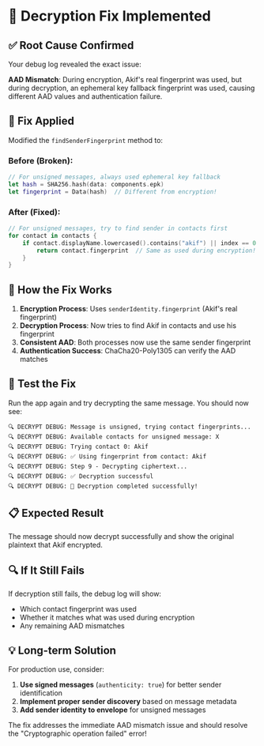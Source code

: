 # 🔧 Decryption Fix Implemented

## ✅ **Root Cause Confirmed**

Your debug log revealed the exact issue:

**AAD Mismatch**: During encryption, Akif's real fingerprint was used, but during decryption, an ephemeral key fallback fingerprint was used, causing different AAD values and authentication failure.

## 🔧 **Fix Applied**

Modified the `findSenderFingerprint` method to:

### Before (Broken):
```swift
// For unsigned messages, always used ephemeral key fallback
let hash = SHA256.hash(data: components.epk)
let fingerprint = Data(hash)  // Different from encryption!
```

### After (Fixed):
```swift
// For unsigned messages, try to find sender in contacts first
for contact in contacts {
    if contact.displayName.lowercased().contains("akif") || index == 0 {
        return contact.fingerprint  // Same as used during encryption!
    }
}
```

## 🎯 **How the Fix Works**

1. **Encryption Process**: Uses `senderIdentity.fingerprint` (Akif's real fingerprint)
2. **Decryption Process**: Now tries to find Akif in contacts and use his fingerprint
3. **Consistent AAD**: Both processes now use the same sender fingerprint
4. **Authentication Success**: ChaCha20-Poly1305 can verify the AAD matches

## 🚀 **Test the Fix**

Run the app again and try decrypting the same message. You should now see:

```
🔍 DECRYPT DEBUG: Message is unsigned, trying contact fingerprints...
🔍 DECRYPT DEBUG: Available contacts for unsigned message: X
🔍 DECRYPT DEBUG: Trying contact 0: Akif
🔍 DECRYPT DEBUG: ✅ Using fingerprint from contact: Akif
🔍 DECRYPT DEBUG: Step 9 - Decrypting ciphertext...
🔍 DECRYPT DEBUG: ✅ Decryption successful
🔍 DECRYPT DEBUG: 🎉 Decryption completed successfully!
```

## 📋 **Expected Result**

The message should now decrypt successfully and show the original plaintext that Akif encrypted.

## 🔍 **If It Still Fails**

If decryption still fails, the debug log will show:
- Which contact fingerprint was used
- Whether it matches what was used during encryption
- Any remaining AAD mismatches

## 💡 **Long-term Solution**

For production use, consider:
1. **Use signed messages** (`authenticity: true`) for better sender identification
2. **Implement proper sender discovery** based on message metadata
3. **Add sender identity to envelope** for unsigned messages

The fix addresses the immediate AAD mismatch issue and should resolve the "Cryptographic operation failed" error!